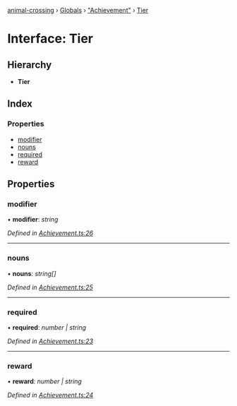 [animal-crossing](../README.md) › [Globals](../globals.md) › ["Achievement"](../modules/_achievement_.md) › [Tier](_achievement_.tier.md)

# Interface: Tier

## Hierarchy

* **Tier**

## Index

### Properties

* [modifier](_achievement_.tier.md#modifier)
* [nouns](_achievement_.tier.md#nouns)
* [required](_achievement_.tier.md#required)
* [reward](_achievement_.tier.md#reward)

## Properties

###  modifier

• **modifier**: *string*

*Defined in [Achievement.ts:26](https://github.com/Norviah/animal-crossing/blob/68cfe98/module/types/Achievement.ts#L26)*

___

###  nouns

• **nouns**: *string[]*

*Defined in [Achievement.ts:25](https://github.com/Norviah/animal-crossing/blob/68cfe98/module/types/Achievement.ts#L25)*

___

###  required

• **required**: *number | string*

*Defined in [Achievement.ts:23](https://github.com/Norviah/animal-crossing/blob/68cfe98/module/types/Achievement.ts#L23)*

___

###  reward

• **reward**: *number | string*

*Defined in [Achievement.ts:24](https://github.com/Norviah/animal-crossing/blob/68cfe98/module/types/Achievement.ts#L24)*
